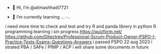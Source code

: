 - 👋 Hi, I’m @alimashhadi7721

- 🌱 I’m currently learning ...
-..

<!---
alimashhadi7721/alimashhadi7721 is a ✨ special ✨ repository because its `README.md` (this file) appears on your GitHub profile.
You can click the Preview link to take a look at your changes.
--->
i need more time to check and test and try R and panda librery in python
R programming learning i sin progress 
https://quizform.net/
https://github.com/Ditectrev/Professional-Scrum-Product-Owner-PSPO-I-Practice-Tests-Exams-Questions-Answers
i passed PSPO 22 aug 2023
i strated  PBA / SAFe / PfMP /  ACP i will share some  documents in future 
